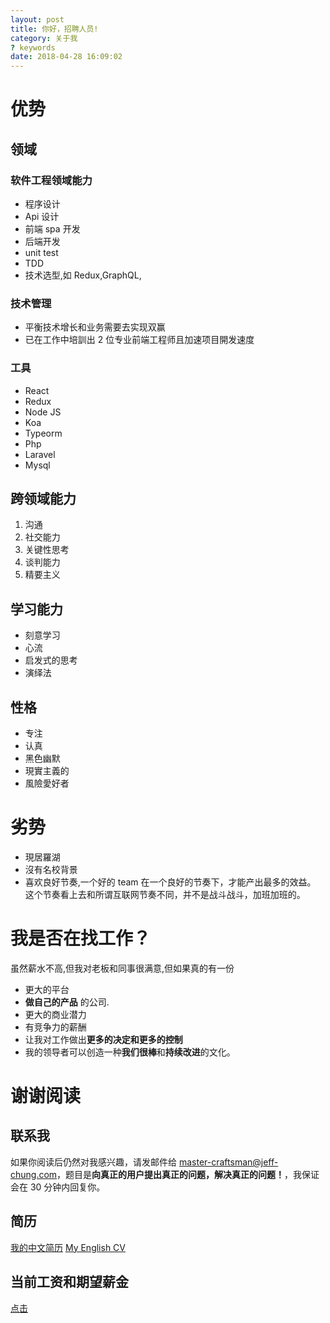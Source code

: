 ```yaml
---
layout: post
title: 你好，招聘人员!
category: 关于我
? keywords
date: 2018-04-28 16:09:02
---
```


# 优势

## 领域

### 软件工程领域能力

- 程序设计
- Api 设计
- 前端 spa 开发
- 后端开发
- unit test
- TDD
- 技术选型,如 Redux,GraphQL,

### 技术管理

- 平衡技术增长和业务需要去实现双赢
- 已在工作中培訓出 2 位专业前端工程师且加速项目開发速度

### 工具

- React
- Redux
- Node JS
- Koa
- Typeorm
- Php
- Laravel
- Mysql

## 跨领域能力

1.  沟通
2.  社交能力
3.  关键性思考
4.  谈判能力
5.  精要主义

## 学习能力

- 刻意学习
- 心流
- 启发式的思考
- 演绎法

## 性格

- 专注
- 认真
- 黑色幽默
- 現實主義的
- 風險愛好者

# 劣势

- 現居羅湖
- 沒有名校背景
- 喜欢良好节奏,一个好的 team 在一个良好的节奏下，才能产出最多的效益。 这个节奏看上去和所谓互联网节奏不同，并不是战斗战斗，加班加班的。

# 我是否在找工作？

虽然薪水不高,但我对老板和同事很满意,但如果真的有一份

- 更大的平台
- **做自己的产品** 的公司.
- 更大的商业潜力
- 有竞争力的薪酬
- 让我对工作做出**更多的决定和更多的控制**
- 我的领导者可以创造一种**我们很棒**和**持续改进**的文化。

# 谢谢阅读

## 联系我

如果你阅读后仍然对我感兴趣，请发邮件给 master-craftsman@jeff-chung.com，题目是**向真正的用户提出真正的问题，解决真正的问题！**，我保证会在 30 分钟内回复你。

## 简历

[我的中文简历](/ChineseCV.pdf)
[My English CV](/EnglishCV.pdf)

## 当前工资和期望薪金

[点击](/currentSalary.html)
